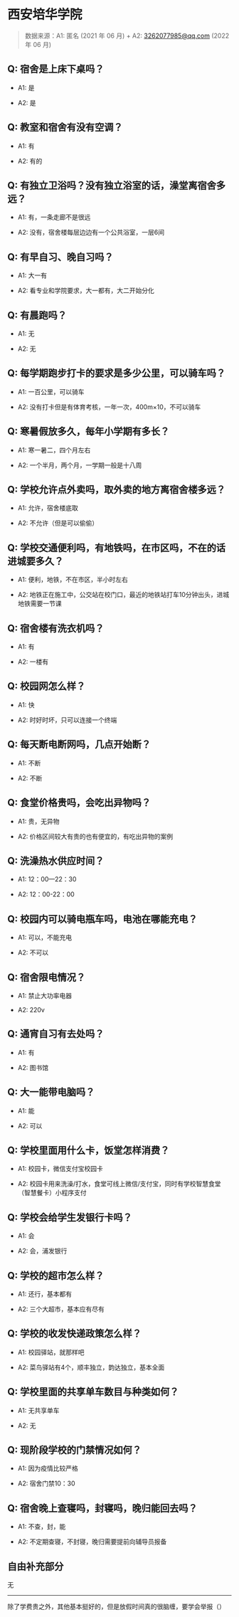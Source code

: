 # 西安培华学院

> 数据来源：A1: 匿名 (2021 年 06 月) + A2: 3262077985@qq.com (2022 年 06 月)

## Q: 宿舍是上床下桌吗？

- A1: 是

- A2: 是

## Q: 教室和宿舍有没有空调？

- A1: 有

- A2: 有的

## Q: 有独立卫浴吗？没有独立浴室的话，澡堂离宿舍多远？

- A1: 有，一条走廊不是很远

- A2: 没有，宿舍楼每层边边有一个公共浴室，一层6间

## Q: 有早自习、晚自习吗？

- A1: 大一有

- A2: 看专业和学院要求，大一都有，大二开始分化

## Q: 有晨跑吗？

- A1: 无

- A2: 无

## Q: 每学期跑步打卡的要求是多少公里，可以骑车吗？

- A1: 一百公里，可以骑车

- A2: 没有打卡但是有体育考核，一年一次，400m×10，不可以骑车

## Q: 寒暑假放多久，每年小学期有多长？

- A1: 寒一暑二，四个月左右

- A2: 一个半月，两个月，一学期一般是十八周

## Q: 学校允许点外卖吗，取外卖的地方离宿舍楼多远？

- A1: 允许，宿舍楼底取

- A2: 不允许（但是可以偷偷）

## Q: 学校交通便利吗，有地铁吗，在市区吗，不在的话进城要多久？

- A1: 便利，地铁，不在市区，半小时左右

- A2: 地铁正在施工中，公交站在校门口，最近的地铁站打车10分钟出头，进城地铁需要一节课

## Q: 宿舍楼有洗衣机吗？

- A1: 有

- A2: 一楼有

## Q: 校园网怎么样？

- A1: 快

- A2: 时好时坏，只可以连接一个终端

## Q: 每天断电断网吗，几点开始断？

- A1: 不断

- A2: 不断

## Q: 食堂价格贵吗，会吃出异物吗？

- A1: 贵，无异物

- A2: 价格区间较大有贵的也有便宜的，有吃出异物的案例

## Q: 洗澡热水供应时间？

- A1: 12：00—22：30

- A2: 12：00-22：00

## Q: 校园内可以骑电瓶车吗，电池在哪能充电？

- A1: 可以，不能充电

- A2: 不可以

## Q: 宿舍限电情况？

- A1: 禁止大功率电器

- A2: 220v

## Q: 通宵自习有去处吗？

- A1: 有

- A2: 图书馆

## Q: 大一能带电脑吗？

- A1: 能

- A2: 可以

## Q: 学校里面用什么卡，饭堂怎样消费？

- A1: 校园卡，微信支付宝校园卡

- A2: 校园卡用来洗澡/打水，食堂可线上微信/支付宝，同时有学校智慧食堂（智慧餐卡）小程序支付

## Q: 学校会给学生发银行卡吗？

- A1: 会

- A2: 会，浦发银行

## Q: 学校的超市怎么样？

- A1: 还行，基本都有

- A2: 三个大超市，基本应有尽有

## Q: 学校的收发快递政策怎么样？

- A1: 校园驿站，就那样吧

- A2: 菜鸟驿站有4个，顺丰独立，韵达独立，基本全面

## Q: 学校里面的共享单车数目与种类如何？

- A1: 无共享单车

- A2: 无

## Q: 现阶段学校的门禁情况如何？

- A1: 因为疫情比较严格

- A2: 宿舍门禁10：30

## Q: 宿舍晚上查寝吗，封寝吗，晚归能回去吗？

- A1: 不查，封，能

- A2: 不定期查寝，不封寝，晚归需要提前向辅导员报备

## 自由补充部分

无

***

除了学费贵之外，其他基本挺好的，但是放假时间真的很脑缠，要学会举报（）
